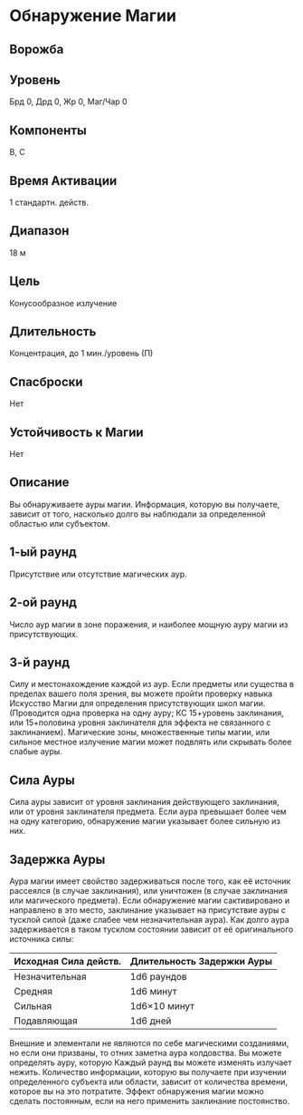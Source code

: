  # Обнаружение Магии
 ## Ворожба
## Уровень
Брд 0, Дрд 0, Жр 0, Маг/Чар 0
## Компоненты
В, С
## Время Активации
1 стандартн. действ.
## Диапазон
18 м
## Цель
Конусообразное излучение
## Длительность
Концентрация, до 1 мин./уровень (П)
## Спасброски
Нет
## Устойчивость к Магии
Нет
## Описание 
Вы обнаруживаете ауры магии. Информация, которую вы получаете, зависит от того, насколько долго вы наблюдали за определенной областью или субъектом.
## 1-ый раунд
Присутствие или отсутствие магических аур.
## 2-ой раунд
Число аур магии в зоне поражения, и наиболее мощную ауру магии из присутствующих.
## 3-й раунд
Силу и местонахождение каждой из аур. Если предметы или существа в пределах вашего поля зрения, вы можете пройти проверку навыка Искусство Магии для определения присутствующих школ магии. (Проводится одна проверка на одну ауру; КС 15+уровень заклинания, или 15+половина уровня заклинателя для эффекта не связанного с заклинанием). Магические зоны, множественные типы магии, или сильное местное излучение магии может подвлять или скрывать более слабые ауры.
## Сила Ауры
Сила ауры зависит от уровня заклинания действующего заклинания, или от уровня заклинателя предмета. Если аура превышает более чем на одну категорию, обнаружение магии указывает более сильную из них.
## Задержка Ауры
Аура магии имеет свойство задерживаться после того, как её источник рассеялся (в случае заклинания), или уничтожен (в случае заклинания или магического предмета). Если обнаружение магии сактивировано и направлено в это место, заклинание указывает на присутствие ауры с тусклой силой (даже слабее чем незначительная аура). Как долго аура задерживается в таком тусклом состоянии зависит от её оригинального источника силы:

| Исходная Сила действ. | Длительность Задержки Ауры |
| --------------------- | -------------------------- |
| Незначительная        | 1d6 раундов                |
| Средняя               | 1d6 минут                  |
| Сильная               | 1d6×10 минут               |
| Подавляющая           | 1d6 дней                   |

Внешние и элементали не являются по себе магическими созданиями, но если они призваны, то отних заметна аура колдовства. Вы можете определять ауру, которую Каждый раунд вы можете изменять излучает нежить. Количество информации, которую вы получаете при изучении определенного субъекта или области, зависит от количества времени, которое вы на это потратите. Эффект обнаружения магии можно сделать постоянным, если на него применить заклинание постоянство.
